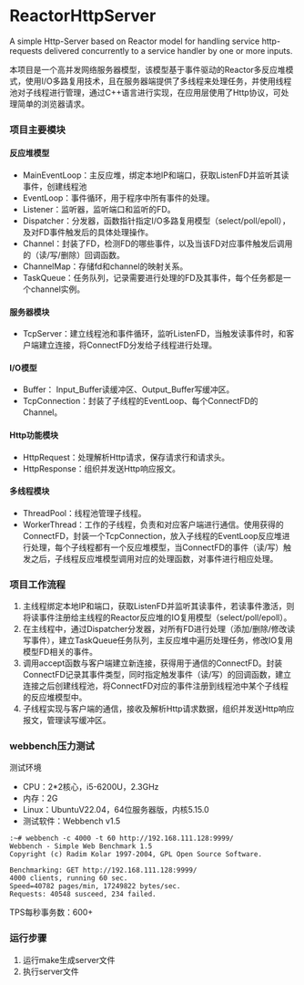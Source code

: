 # ReactorHttpServer
A simple Http-Server based on Reactor model for handling service http-requests delivered concurrently to a service handler by one or more inputs.

本项目是一个高并发网络服务器模型，该模型基于事件驱动的Reactor多反应堆模式，使用I/O多路复用技术，且在服务器端提供了多线程来处理任务，并使用线程池对子线程进行管理，通过C++语言进行实现，在应用层使用了Http协议，可处理简单的浏览器请求。

### 项目主要模块

#### 反应堆模型

- MainEventLoop：主反应堆，绑定本地IP和端口，获取ListenFD并监听其读事件，创建线程池
- EventLoop：事件循环，用于程序中所有事件的处理。
- Listener：监听器，监听端口和监听的FD。
- Dispatcher：分发器，函数指针指定I/O多路复用模型（select/poll/epoll），及对FD事件触发后的具体处理操作。
- Channel：封装了FD，检测FD的哪些事件，以及当该FD对应事件触发后调用的（读/写/删除）回调函数。
- ChannelMap：存储fd和channel的映射关系。
- TaskQueue：任务队列，记录需要进行处理的FD及其事件，每个任务都是一个channel实例。

#### 服务器模块

- TcpServer：建立线程池和事件循环，监听ListenFD，当触发读事件时，和客户端建立连接，将ConnectFD分发给子线程进行处理。

#### I/O模型

- Buffer： Input_Buffer读缓冲区、Output_Buffer写缓冲区。
- TcpConnection：封装了子线程的EventLoop、每个ConnectFD的Channel。

#### Http功能模块

- HttpRequest：处理解析Http请求，保存请求行和请求头。
- HttpResponse：组织并发送Http响应报文。

#### 多线程模块

- ThreadPool：线程池管理子线程。
- WorkerThread：工作的子线程，负责和对应客户端进行通信。使用获得的ConnectFD，封装一个TcpConnection，放入子线程的EventLoop反应堆进行处理，每个子线程都有一个反应堆模型，当ConnectFD的事件（读/写）触发之后，子线程反应堆模型调用对应的处理函数，对事件进行相应处理。


### 项目工作流程

1. 主线程绑定本地IP和端口，获取ListenFD并监听其读事件，若读事件激活，则将读事件注册给主线程的Reactor反应堆的IO复用模型（select/poll/epoll）。
2. 在主线程中，通过Dispatcher分发器，对所有FD进行处理（添加/删除/修改读写事件），建立TaskQueue任务队列，主反应堆中遍历处理任务，修改IO复用模型FD相关的事件。
3. 调用accept函数与客户端建立新连接，获得用于通信的ConnectFD。封装ConnectFD记录其事件类型，同时指定触发事件（读/写）的回调函数，建立连接之后创建线程池，将ConnectFD对应的事件注册到线程池中某个子线程的反应堆模型中。
4. 子线程实现与客户端的通信，接收及解析Http请求数据，组织并发送Http响应报文，管理读写缓冲区。


### webbench压力测试

测试环境

- CPU：2*2核心，i5-6200U，2.3GHz
- 内存：2G
- Linux：UbuntuV22.04，64位服务器版，内核5.15.0
- 测试软件：Webbench v1.5

```shell
:~# webbench -c 4000 -t 60 http://192.168.111.128:9999/
Webbench - Simple Web Benchmark 1.5
Copyright (c) Radim Kolar 1997-2004, GPL Open Source Software.

Benchmarking: GET http://192.168.111.128:9999/
4000 clients, running 60 sec.
Speed=40782 pages/min, 17249822 bytes/sec.
Requests: 40548 susceed, 234 failed.
```

TPS每秒事务数：600+


### 运行步骤
1. 运行make生成server文件
2. 执行server文件
